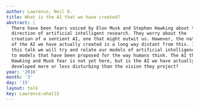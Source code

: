 ```yaml
---
author: Lawrence, Neil D.
title: What is the AI that we have created?
abstract: |
  There have been fears voiced by Elon Musk and Stephen Hawking about the
  direction of artificial intelligent research. They worry about the
  creation of a sentient AI, one that might outwit us. However, the nature
  of the AI we have actually created is a long way distant from this. In
  this talk we will try and relate our models of artificial intelligence
  to models that have been proposed for the way humans think. The AI that
  Hawking and Musk fear is not yet here, but is the AI we have actually
  developed more or less disturbing than the vision they project?
year: '2016'
month: '3'
day: '15'
layout: talk
key: Lawrence:what15
---
```

